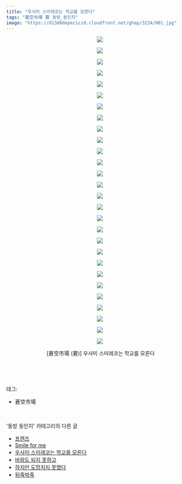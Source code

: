 ```yaml
---
title: "우사미 스미레코는 학교를 모른다"
tags: "蒼空市場 蒼 동방_동인지"
image: "https://d13d8depeciczd.cloudfront.net/ghap/3224/001.jpg"
---
```

<div class="article">
<p style="text-align: center; clear: none; float: none;"><img src="{{ site.imgserver12 }}/ghap/3224/001.jpg"/></p>
<p style="text-align: center; clear: none; float: none;"><img src="{{ site.imgserver12 }}/ghap/3224/002.jpg"/></p>
<p style="text-align: center; clear: none; float: none;"><img src="{{ site.imgserver12 }}/ghap/3224/003.jpg"/></p>
<p style="text-align: center; clear: none; float: none;"><img src="{{ site.imgserver12 }}/ghap/3224/004.jpg"/></p>
<p style="text-align: center; clear: none; float: none;"><img src="{{ site.imgserver12 }}/ghap/3224/005.jpg"/></p>
<p style="text-align: center; clear: none; float: none;"><img src="{{ site.imgserver12 }}/ghap/3224/006.jpg"/></p>
<p style="text-align: center; clear: none; float: none;"><img src="{{ site.imgserver12 }}/ghap/3224/007.jpg"/></p>
<p style="text-align: center; clear: none; float: none;"><img src="{{ site.imgserver12 }}/ghap/3224/008.jpg"/></p>
<p style="text-align: center; clear: none; float: none;"><img src="{{ site.imgserver12 }}/ghap/3224/009.jpg"/></p>
<p style="text-align: center; clear: none; float: none;"><img src="{{ site.imgserver12 }}/ghap/3224/010.jpg"/></p>
<p style="text-align: center; clear: none; float: none;"><img src="{{ site.imgserver12 }}/ghap/3224/011.jpg"/></p>
<p style="text-align: center; clear: none; float: none;"><img src="{{ site.imgserver12 }}/ghap/3224/012.jpg"/></p>
<p style="text-align: center; clear: none; float: none;"><img src="{{ site.imgserver12 }}/ghap/3224/013.jpg"/></p>
<p style="text-align: center; clear: none; float: none;"><img src="{{ site.imgserver12 }}/ghap/3224/014.jpg"/></p>
<p style="text-align: center; clear: none; float: none;"><img src="{{ site.imgserver12 }}/ghap/3224/015.jpg"/></p>
<p style="text-align: center; clear: none; float: none;"><img src="{{ site.imgserver12 }}/ghap/3224/016.jpg"/></p>
<p style="text-align: center; clear: none; float: none;"><img src="{{ site.imgserver12 }}/ghap/3224/017.jpg"/></p>
<p style="text-align: center; clear: none; float: none;"><img src="{{ site.imgserver12 }}/ghap/3224/018.jpg"/></p>
<p style="text-align: center; clear: none; float: none;"><img src="{{ site.imgserver12 }}/ghap/3224/019.jpg"/></p>
<p style="text-align: center; clear: none; float: none;"><img src="{{ site.imgserver12 }}/ghap/3224/020.jpg"/></p>
<p style="text-align: center; clear: none; float: none;"><img src="{{ site.imgserver12 }}/ghap/3224/021.jpg"/></p>
<p style="text-align: center; clear: none; float: none;"><img src="{{ site.imgserver12 }}/ghap/3224/022.jpg"/></p>
<p style="text-align: center; clear: none; float: none;"><img src="{{ site.imgserver12 }}/ghap/3224/023.jpg"/></p>
<p style="text-align: center; clear: none; float: none;"><img src="{{ site.imgserver12 }}/ghap/3224/024.jpg"/></p>
<p style="text-align: center; clear: none; float: none;"><img src="{{ site.imgserver12 }}/ghap/3224/025.jpg"/></p>
<p style="text-align: center; clear: none; float: none;"><img src="{{ site.imgserver12 }}/ghap/3224/026.jpg"/></p>
<p style="text-align: center; clear: none; float: none;"><img src="{{ site.imgserver12 }}/ghap/3224/027.jpg"/></p>
<p style="text-align: center; clear: none; float: none;"><img src="{{ site.imgserver12 }}/ghap/3224/028.jpg"/></p>
<p style="text-align: center; clear: none; float: none;"> [蒼空市場 (蒼)] 우사미 스미레코는 학교를 모른다</p>
<p><br/></p>
</div><br/>
<div class="tagTrail">
<p>태그: </p>
<ul>
<li>蒼空市場</li>
</ul>
</div><br/>
<div class="another">
<p>'동방 동인지' 카테고리의 다른 글</p>
<ul>
<li><a href="/ghap_3226">프렌즈</a></li>
<li><a href="/ghap_3225">Smile for me</a></li>
<li><a href="/ghap_3224">우사미 스미레코는 학교를 모른다</a></li>
<li><a href="/ghap_3211">바람도 되지 못하고</a></li>
<li><a href="/ghap_3210">하지만 도망치지 못했다</a></li>
<li><a href="/ghap_3209">뒤죽박죽</a></li>
</ul>
</div><br/>
<div class="cb_module cb_fluid">
<div class="cb_wrt cb_profile">
</div><!-- commentList close -->
</div><br/>
